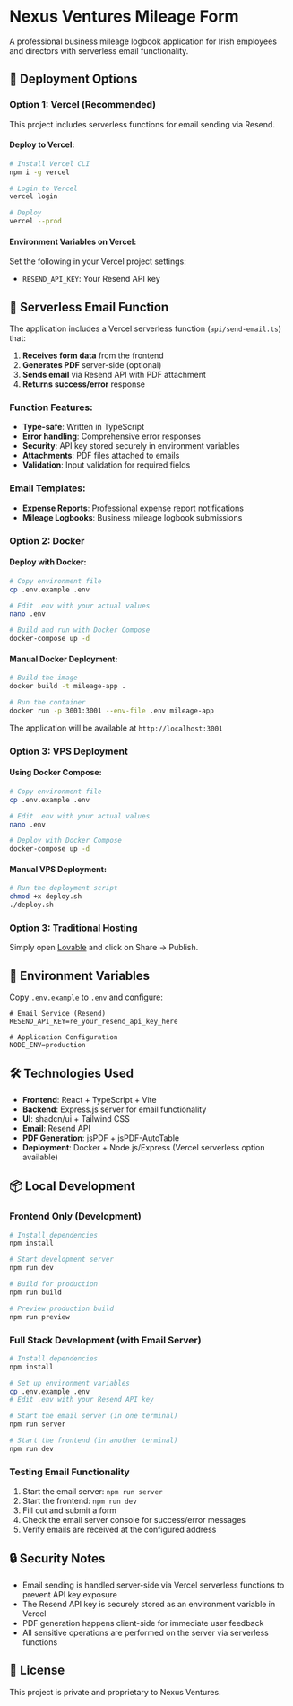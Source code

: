 # Nexus Ventures Mileage Form

A professional business mileage logbook application for Irish employees and directors with serverless email functionality.

## 🚀 Deployment Options

### Option 1: Vercel (Recommended)

This project includes serverless functions for email sending via Resend.

#### Deploy to Vercel:

```bash
# Install Vercel CLI
npm i -g vercel

# Login to Vercel
vercel login

# Deploy
vercel --prod
```

#### Environment Variables on Vercel:
Set the following in your Vercel project settings:
- `RESEND_API_KEY`: Your Resend API key

## 📡 Serverless Email Function

The application includes a Vercel serverless function (`api/send-email.ts`) that:

1. **Receives form data** from the frontend
2. **Generates PDF** server-side (optional)
3. **Sends email** via Resend API with PDF attachment
4. **Returns success/error** response

### Function Features:
- **Type-safe**: Written in TypeScript
- **Error handling**: Comprehensive error responses
- **Security**: API key stored securely in environment variables
- **Attachments**: PDF files attached to emails
- **Validation**: Input validation for required fields

### Email Templates:
- **Expense Reports**: Professional expense report notifications
- **Mileage Logbooks**: Business mileage logbook submissions

### Option 2: Docker

#### Deploy with Docker:

```bash
# Copy environment file
cp .env.example .env

# Edit .env with your actual values
nano .env

# Build and run with Docker Compose
docker-compose up -d
```

#### Manual Docker Deployment:

```bash
# Build the image
docker build -t mileage-app .

# Run the container
docker run -p 3001:3001 --env-file .env mileage-app
```

The application will be available at `http://localhost:3001`

### Option 3: VPS Deployment

#### Using Docker Compose:

```bash
# Copy environment file
cp .env.example .env

# Edit .env with your actual values
nano .env

# Deploy with Docker Compose
docker-compose up -d
```

#### Manual VPS Deployment:

```bash
# Run the deployment script
chmod +x deploy.sh
./deploy.sh
```

### Option 3: Traditional Hosting

Simply open [Lovable](https://lovable.dev/projects/09dd6b8d-6651-4a29-ad95-825344cc34ea) and click on Share -> Publish.

## 🔧 Environment Variables

Copy `.env.example` to `.env` and configure:

```env
# Email Service (Resend)
RESEND_API_KEY=re_your_resend_api_key_here

# Application Configuration
NODE_ENV=production
```

## 🛠️ Technologies Used

- **Frontend**: React + TypeScript + Vite
- **Backend**: Express.js server for email functionality
- **UI**: shadcn/ui + Tailwind CSS
- **Email**: Resend API
- **PDF Generation**: jsPDF + jsPDF-AutoTable
- **Deployment**: Docker + Node.js/Express (Vercel serverless option available)

## 📦 Local Development

### Frontend Only (Development)
```bash
# Install dependencies
npm install

# Start development server
npm run dev

# Build for production
npm run build

# Preview production build
npm run preview
```

### Full Stack Development (with Email Server)
```bash
# Install dependencies
npm install

# Set up environment variables
cp .env.example .env
# Edit .env with your Resend API key

# Start the email server (in one terminal)
npm run server

# Start the frontend (in another terminal)
npm run dev
```

### Testing Email Functionality
1. Start the email server: `npm run server`
2. Start the frontend: `npm run dev`
3. Fill out and submit a form
4. Check the email server console for success/error messages
5. Verify emails are received at the configured address

## 🔒 Security Notes

- Email sending is handled server-side via Vercel serverless functions to prevent API key exposure
- The Resend API key is securely stored as an environment variable in Vercel
- PDF generation happens client-side for immediate user feedback
- All sensitive operations are performed on the server via serverless functions

## 📄 License

This project is private and proprietary to Nexus Ventures.
